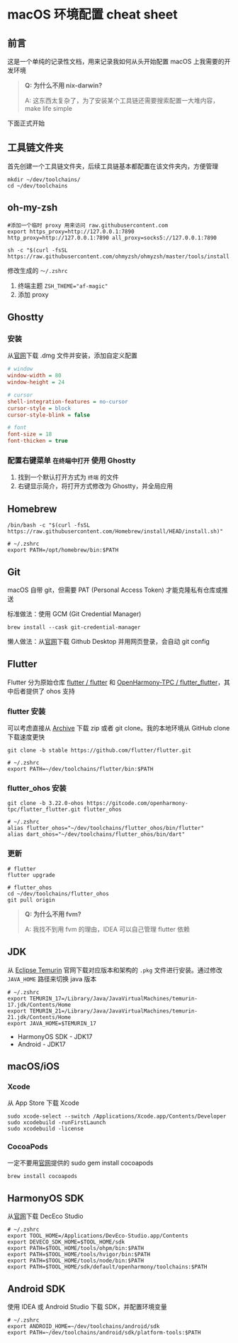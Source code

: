 # macOS 环境配置 cheat sheet

## 前言

这是一个单纯的记录性文档，用来记录我如何从头开始配置 macOS 上我需要的开发环境

> **Q: 为什么不用 nix-darwin?**
>
> A: 这东西太复杂了，为了安装某个工具链还需要搜索配置一大堆内容，make life simple

下面正式开始

## 工具链文件夹

首先创建一个工具链文件夹，后续工具链基本都配置在该文件夹内，方便管理

```shell
mkdir ~/dev/toolchains/
cd ~/dev/toolchains
```

## oh-my-zsh

```shell
#添加一个临时 proxy 用来访问 raw.githubusercontent.com
export https_proxy=http://127.0.0.1:7890 http_proxy=http://127.0.0.1:7890 all_proxy=socks5://127.0.0.1:7890

sh -c "$(curl -fsSL https://raw.githubusercontent.com/ohmyzsh/ohmyzsh/master/tools/install.sh)"
```

修改生成的 `～/.zshrc` 

1. 终端主题 `ZSH_THEME="af-magic"`
2. 添加 proxy

## Ghostty

### 安装

从[官网](https://ghostty.org/download)下载 .dmg 文件并安装，添加自定义配置

```ini
# window
window-width = 80
window-height = 24

# cursor
shell-integration-features = no-cursor
cursor-style = block
cursor-style-blink = false

# font
font-size = 18
font-thicken = true
```

### 配置右键菜单 `在终端中打开` 使用 Ghostty

1. 找到一个默认打开方式为 `终端` 的文件
2. 右键显示简介，将打开方式修改为 Ghostty，并全局应用

## Homebrew

```shell
/bin/bash -c "$(curl -fsSL https://raw.githubusercontent.com/Homebrew/install/HEAD/install.sh)"

# ~/.zshrc
export PATH=/opt/homebrew/bin:$PATH
```

## Git

macOS 自带 git，但需要 PAT (Personal Access Token) 才能克隆私有仓库或推送

标准做法：使用 GCM (Git Credential Manager)

```shell
brew install --cask git-credential-manager
```

懒人做法：从[官网](https://github.com/apps/desktop)下载 Github Desktop 并用网页登录，会自动 git config

## Flutter

Flutter 分为原始仓库 [flutter / flutter](https://github.com/flutter/flutter) 和 [OpenHarmony-TPC / flutter_flutter](https://gitcode.com/openharmony-tpc/flutter_flutter)，其中后者提供了 ohos 支持

### flutter 安装

可以考虑直接从 [Archive](https://docs.flutter.dev/release/archive) 下载 zip 或者 git clone。我的本地环境从 GitHub clone 下载速度更快

```shell
git clone -b stable https://github.com/flutter/flutter.git

# ~/.zshrc
export PATH=~/dev/toolchains/flutter/bin:$PATH
```

### flutter_ohos 安装

```shell
git clone -b 3.22.0-ohos https://gitcode.com/openharmony-tpc/flutter_flutter.git flutter_ohos

# ~/.zshrc
alias flutter_ohos="~/dev/toolchains/flutter_ohos/bin/flutter"
alias dart_ohos="~/dev/toolchains/flutter_ohos/bin/dart"
```

### 更新

```shell
# flutter
flutter upgrade

# flutter_ohos
cd ~/dev/toolchains/flutter_ohos
git pull origin
```

> **Q: 为什么不用 fvm?**
>
> A: 我找不到用 fvm 的理由，IDEA 可以自己管理 flutter 依赖

## JDK

从 [Eclipse Temurin](https://adoptium.net/zh-CN/temurin/releases/) 官网下载对应版本和架构的 `.pkg` 文件进行安装。通过修改 `JAVA_HOME` 路径来切换 java 版本

```shell
# ~/.zshrc
export TEMURIN_17=/Library/Java/JavaVirtualMachines/temurin-17.jdk/Contents/Home
export TEMURIN_21=/Library/Java/JavaVirtualMachines/temurin-21.jdk/Contents/Home
export JAVA_HOME=$TEMURIN_17
```

- HarmonyOS SDK - JDK17
- Android - JDK17

## macOS/iOS

### Xcode

从 App Store 下载 Xcode

```shell
sudo xcode-select --switch /Applications/Xcode.app/Contents/Developer
sudo xcodebuild -runFirstLaunch
sudo xcodebuild -license
```

### CocoaPods

一定不要用[官网](https://cocoapods.org/)提供的 sudo gem install cocoapods

```shell
brew install cocoapods
```

## HarmonyOS SDK

从[官网](https://developer.huawei.com/consumer/cn/deveco-studio/)下载 DecEco Studio

```shell
# ~/.zshrc
export TOOL_HOME=/Applications/DevEco-Studio.app/Contents
export DEVECO_SDK_HOME=$TOOL_HOME/sdk
export PATH=$TOOL_HOME/tools/ohpm/bin:$PATH
export PATH=$TOOL_HOME/tools/hvigor/bin:$PATH
export PATH=$TOOL_HOME/tools/node/bin:$PATH
export PATH=$TOOL_HOME/sdk/default/openharmony/toolchains:$PATH
```

## Android SDK

使用 IDEA 或 Android Studio 下载 SDK，并配置环境变量

```shell
# ~/.zshrc
export ANDROID_HOME=~/dev/toolchains/android/sdk
export PATH=~/dev/toolchains/android/sdk/platform-tools:$PATH
```
